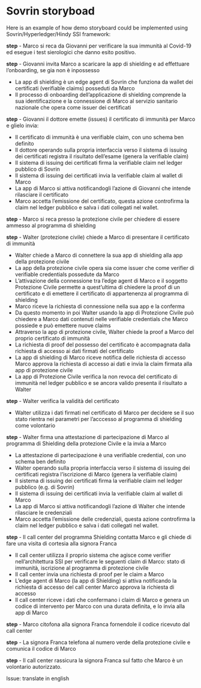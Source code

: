 Sovrin storyboad
=================

Here  is an example of how demo storyboard could be implemented using Sovrin/Hyperledger/Hindy SSI framework:


**step** - Marco si reca da Giovanni per verificare la sua immunità al Covid-19 ed esegue i test sierologici che danno esito positivo.

**step** - Giovanni invita Marco a scaricare la app di shielding e ad effettuare l’onboarding, se gia non è inpossesso

- La app di shielding è un edge agent di Sovrin che funziona da wallet dei certificati (verifiable claims) posseduti da Marco
- Il processo di onboarding dell’applicazione di shielding comprende la sua identificazione e la connessione di Marco al servizio sanitario nazionale che opera come issuer dei certificati


**step** - Giovanni il dottore emette (issues) il certificato di immunità per Marco e glielo invia:

- Il certificato di immunità è una verifiable claim, con uno schema ben definito
- Il dottore operando sulla propria interfaccia verso il sistema di issuing dei certificati registra il risultato dell’esame (genera la verifiable claim)
- Il sistema di issuing dei certificati firma la verifiable claim nel ledger pubblico di Sovrin
- Il sistema di issuing dei certificati invia la verifiable claim al wallet di Marco 
- La app di Marco si attiva notificandogli l’azione di Giovanni che intende rilasciare il certificato
- Marco accetta l’emissione del certificato, questa azione controfirma la claim nel ledger pubblico e salva i dati collegati nel wallet.

**step** - Marco si reca presso la protezione civile per chiedere di essere ammesso al programma di shielding

**step** - Walter (protezione civile) chiede a Marco di presentare il certificato di immunità

- Walter chiede a Marco di connettere la sua app di shielding alla app della protezione civile
- La app della protezione civile opera sia come issuer che come verifier di verifiable credentials possedute da Marco
- L’attivazione della connessione tra l’edge agent di Marco e il soggetto Protezione Civile permette a quest’ultima di chiedere la proof di un certificato e di emettere il certificato di appartenenza al programma di shielding
- Marco riceve la richiesta di connessione nella sua app e la conferma
- Da questo momento in poi Walter usando la app di Protezione Civile può chiedere a Marco dati contenuti nelle verifiable credentials che Marco possiede e può emettere nuove claims
- Attraverso la app di protezione civile, Walter chiede la proof a Marco del proprio certificato di immunità
- La richiesta di proof del possesso del certificato è accompagnata dalla richiesta di accesso ai dati firmati del certificato
- La app di shielding di Marco riceve notifica delle richiesta di accesso Marco approva la richiesta di accesso ai dati e invia la claim firmata alla app di protezione civile
- La app di Protezione Civile verifica la non revoca del certificato di immunità nel ledger pubblico e se ancora valido presenta il risultato a Walter

**step** - Walter verifica la validità del certificato

- Walter utilizza i dati firmati nel certificato di Marco per decidere se il suo stato rientra nei parametri per l’acccesso al programma di shielding come volontario

**step** - Walter firma una attestazione di partecipazione di Marco al programma di Shielding della protezione Civile e la invia a Marco

- La attestazione di partecipazione è una verifiable credential, con uno schema ben definito
- Walter operando sulla propria interfaccia verso il sistema di issuing dei certificati registra l’iscrizione di Marco (genera la verifiable claim)
- Il sistema di issuing dei certificati firma la verifiable claim nel ledger pubblico (e.g. di Sovrin)
- Il sistema di issuing dei certificati invia la verifiable claim al wallet di Marco 
- La app di Marco si attiva notificandogli l’azione di Walter che intende rilasciare le credenziali
- Marco accetta l’emissione delle credenziali, questa azione controfirma la claim nel ledger pubblico e salva i dati collegati nel wallet.

**step** - Il call center del programma Shielding contatta Marco e gli chiede di fare una visita di cortesia alla signora Franca

- Il call center utilizza il proprio sistema che agisce come verifier nell’architettura SSI per verificare le seguenti claim di Marco: stato di immunità, iscrizione al programma di protezione civile
- Il call center invia una richiesta di proof per le claim a Marco
- L’edge agent di Marco (la app di Shielding) si attiva notificando la richiesta di accesso del call center Marco approva la richiesta di accesso 
- Il call center riceve i dati che confermano i claim di Marco e genera un codice di intervento per Marco con una durata definita, e lo invia alla app di Marco

**step** - Marco citofona alla signora Franca fornendole il codice ricevuto dal call center

**step** - La signora Franca telefona al numero verde della protezione civile e comunica il codice di Marco

**step** - Il call center rassicura la signora Franca sul fatto che Marco è un volontario autorizzato.

Issue: translate in english
